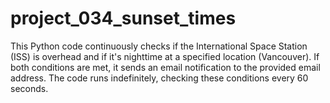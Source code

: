 # project_034_sunset_times

<p>This Python code continuously checks if the International Space Station (ISS) is overhead and if it's nighttime at a specified location (Vancouver). 
If both conditions are met, it sends an email notification to the provided email address. 
The code runs indefinitely, checking these conditions every 60 seconds.</p>
